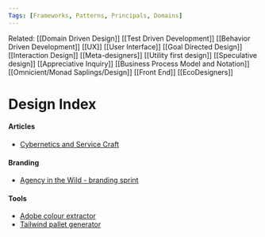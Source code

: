 ```yaml
---
Tags: [Frameworks, Patterns, Principals, Domains]
---
```

Related: [[Domain Driven Design]] [[Test Driven Development]] [[Behavior Driven Development]] [[UX]] [[User Interface]] [[Goal Directed Design]] [[Interaction Design]] [[Meta-designers]] [[Utility first design]] [[Speculative design]] [[Appreciative Inquiry]] [[Business Process Model and Notation]] [[Omnicient/Monad Saplings/Design]] [[Front End]] [[EcoDesigners]]
# Design Index

#### Articles
- [Cybernetics and Service Craft](http://www.dubberly.com/articles/cybernetics-and-service-craft.html)
   
#### Branding
- [Agency in the Wild - branding sprint](https://miro.com/miroverse/category/miro-experts/brand-sprint/)

#### Tools
- [Adobe colour extractor](https://color.adobe.com/create/image)
- [Tailwind pallet generator](https://javisperez.github.io/tailwindcolorshades/#/)


